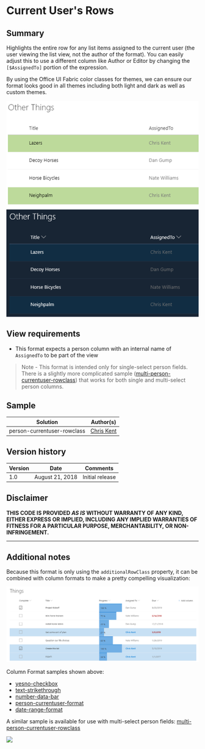 # Current User's Rows

## Summary
Highlights the entire row for any list items assigned to the current user (the user viewing the list view, not the author of the format). You can easily adjust this to use a different column like Author or Editor by changing the `[$AssignedTo]` portion of the expression.

By using the Office UI Fabric color classes for themes, we can ensure our format looks good in all themes including both light and dark as well as custom themes.

![Light and Dark Themes](./screenshot.png)

## View requirements
- This format expects a person column with an internal name of `AssignedTo` to be part of the view 

> Note - This format is intended only for single-select person fields. There is a slightly more complicated sample ([multi-person-currentuser-rowclass](../multi-person-currentuser-rowclass)) that works for both single and multi-select person columns.

## Sample

Solution|Author(s)
--------|---------
person-currentuser-rowclass | [Chris Kent](https://twitter.com/thechriskent)

## Version history

Version|Date|Comments
-------|----|--------
1.0|August 21, 2018|Initial release

## Disclaimer
**THIS CODE IS PROVIDED *AS IS* WITHOUT WARRANTY OF ANY KIND, EITHER EXPRESS OR IMPLIED, INCLUDING ANY IMPLIED WARRANTIES OF FITNESS FOR A PARTICULAR PURPOSE, MERCHANTABILITY, OR NON-INFRINGEMENT.**

---

## Additional notes

Because this format is only using the `additionalRowClass` property, it can be combined with column formats to make a pretty compelling visualization:

![Combined with Column Formatting](./screenshotCombined.png)

Column Format samples shown above:
- [yesno-checkbox](../../column-samples/yesno-checkbox)
- [text-strikethrough](../../column-samples/text-strikethrough)
- [number-data-bar](../../column-samples/number-data-bar)
- [person-currentuser-format](../../column-samples/person-currentuser-format)
- [date-range-format](../../column-samples/date-range-format)

A similar sample is available for use with multi-select person fields: [multi-person-currentuser-rowclass](../multi-person-currentuser-rowclass)

<img src="https://telemetry.sharepointpnp.com/sp-dev-list-formatting/view-samples/person-currentuser-rowclass" />